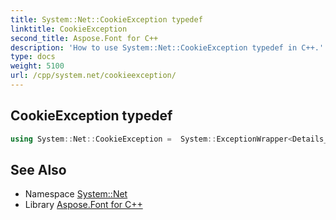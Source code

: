 ```yaml
---
title: System::Net::CookieException typedef
linktitle: CookieException
second_title: Aspose.Font for C++
description: 'How to use System::Net::CookieException typedef in C++.'
type: docs
weight: 5100
url: /cpp/system.net/cookieexception/
---
```

## CookieException typedef




```cpp
using System::Net::CookieException =  System::ExceptionWrapper<Details_CookieException>
```

## See Also

* Namespace [System::Net](../)
* Library [Aspose.Font for C++](../../)
